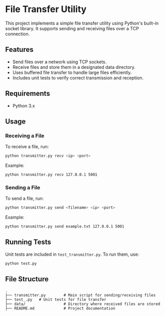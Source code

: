 # File Transfer Utility

This project implements a simple file transfer utility using Python's built-in socket library. It supports sending and receiving files over a TCP connection.

## Features
- Send files over a network using TCP sockets.
- Receive files and store them in a designated data directory.
- Uses buffered file transfer to handle large files efficiently.
- Includes unit tests to verify correct transmission and reception.

## Requirements
- Python 3.x

## Usage

### Receiving a File
To receive a file, run:
```sh
python transmitter.py recv <ip> <port>
```
Example:
```sh
python transmitter.py recv 127.0.0.1 5001
```

### Sending a File
To send a file, run:
```sh
python transmitter.py send <filename> <ip> <port>
```
Example:
```sh
python transmitter.py send example.txt 127.0.0.1 5001
```

## Running Tests
Unit tests are included in `test_transmitter.py`. To run them, use:
```sh
python test.py
```

## File Structure
```
.
├── transmitter.py        # Main script for sending/receiving files
├── test_.py   # Unit tests for file transfer
├── data/                 # Directory where received files are stored
├── README.md             # Project documentation
```
